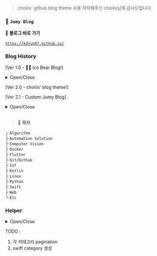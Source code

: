 > choiiis' github blog theme 사용 허락해주신 choiiis님께 감사드립니다.  

### 🦥 `Jumy Blog`

📎 **블로그 바로 가기**

[`https://kdjun97.github.io/`](https://kdjun97.github.io/)

### Blog History

[Ver 1.0 - 🐻‍❄️ Ice Bear Blog!]  

<details>
<summary>Open/Close</summary><br>

<img src="/assets/images/post_img/readme/old2.JPG" alt="ice-bear2"><br>
<img src="/assets/images/post_img/readme/old1.JPG" alt="ice-bear1"><br>
<img src="/assets/images/post_img/readme/old3.JPG" alt="ice-bear3"><br>

</details>  

[Ver 2.0 - choiiis' blog theme!]  

[Ver 2.1 - Custom Jumy Blog] . 

<details>
<summary>Open/Close</summary><br>

- 검색 기능 추가  
- Side Menu에 Post 갯수 표시

</details>

<br>

> 🌴 **목차**

┌ `Algorithm`  
├ `Automation Solution`  
├ `Computer Vision`  
├ `Docker`  
├ `Flutter`  
├ `Git/Github`  
├ `IoT`  
├ `Kotlin`  
├ `Linux`  
├ `Python`  
├ `Swift`  
├ `Web`  
└ `Etc`  

### Helper  

<details>
<summary>Open/Close</summary><br>

`카테고리 추가`  
1. _data/navigation.yml -> categories에 추가  
2. _pages/categories/ -> markdown file 추가  

</details>  

TODO :  

1. 각 카테고리 pagination 
2. swift category 생성  